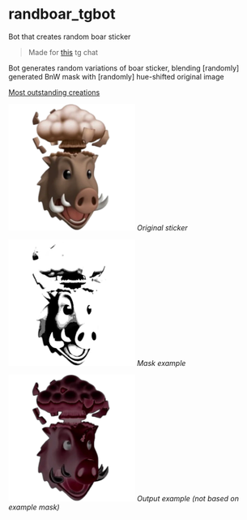 # randboar_tgbot
Bot that creates random boar sticker

> Made for [this](https://t.me/THIS_IS_JUST_A_TEST) tg chat

Bot generates random variations of boar sticker, blending \[randomly] generated BnW mask with \[randomly] hue-shifted original image

[Most outstanding creations](https://t.me/addstickers/crazyboarcollection_by_beshenyboar_bot)
<p>
  <img src="sticker.webp" width="250" height="250" alt="Original sticker" title="Original sticker">
  <em>Original sticker</em>
</p>
<p>
  <img src="mask_example.webp" width="250" height="250" alt="Mask example" title="Mask example">
  <em>Mask example</em>
</p>
<p>
  <img src="output_example.webp" width="250" height="250" alt="Output example" title="Output example">
  <em>Output example (not based on example mask)</em>
</p>

